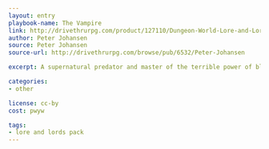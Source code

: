 ```yaml
---
layout: entry
playbook-name: The Vampire
link: http://drivethrurpg.com/product/127110/Dungeon-World-Lore-and-Lords-Pack
author: Peter Johansen
source: Peter Johansen
source-url: http://drivethrurpg.com/browse/pub/6532/Peter-Johansen

excerpt: A supernatural predator and master of the terrible power of blood.

categories:
- other

license: cc-by
cost: pwyw

tags:
- lore and lords pack
---
```

